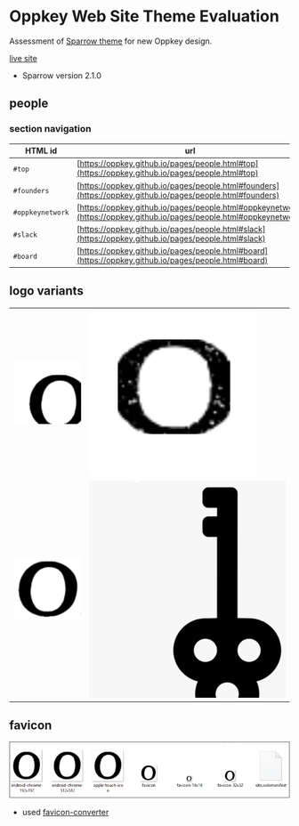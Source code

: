 # Oppkey Web Site Theme Evaluation

Assessment of [Sparrow theme](https://prium.github.io/twbs-sparrow/v2.1.0/)
for new Oppkey design.

[live site](https://oppkey.github.io)

- Sparrow version 2.1.0

## people

### section navigation

| HTML id  | url |
| -------- | ------ |
| `#top`   | [https://oppkey.github.io/pages/people.html#top](https://oppkey.github.io/pages/people.html#top) |
| `#founders` | [https://oppkey.github.io/pages/people.html#founders](https://oppkey.github.io/pages/people.html#founders)   |
| `#oppkeynetwork` | [https://oppkey.github.io/pages/people.html#oppkeynetwork](https://oppkey.github.io/pages/people.html#oppkeynetwork)  | 
| `#slack` | [https://oppkey.github.io/pages/people.html#slack](https://oppkey.github.io/pages/people.html#slack) |
| `#board` | [https://oppkey.github.io/pages/people.html#board](https://oppkey.github.io/pages/people.html#board) |

## logo variants

| | | 
| ------ | ---- |
| ![variant 1](readme_assets/logos/oppkey_logo_o_1.png) | ![variant 2](readme_assets/logos/oppkey_logo_o_2.png)  |
| ![variant 3](readme_assets/logos/oppkey_logo_o_3.png) | ![key](readme_assets/logos/oppkey_logo_key.png) |

## favicon

![favicon sizes](readme_assets/logos/favicon_row.png)

* used [favicon-converter](https://favicon.io/favicon-converter/)

